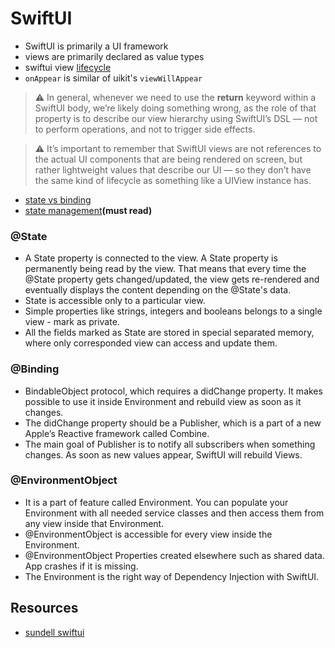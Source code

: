 # SwiftUI

- SwiftUI is primarily a UI framework
-  views are primarily declared as value types
-  swiftui view [lifecycle](https://www.swiftbysundell.com/articles/the-lifecycle-and-semantics-of-a-swiftui-view/)
- `onAppear` is similar of uikit's `viewWillAppear`

> :warning: In general, whenever we need to use the **return** keyword within a SwiftUI body, we’re likely doing something wrong, as the role of that property is to describe our view hierarchy using SwiftUI’s DSL — not to perform operations, and not to trigger side effects.

> :warning: It’s important to remember that SwiftUI views are not references to the actual UI components that are being rendered on screen, but rather lightweight values that describe our UI — so they don’t have the same kind of lifecycle as something like a UIView instance has.

- [state vs binding](https://stackoverflow.com/questions/59247183/swiftui-state-vs-binding)
- [state management](https://www.swiftbysundell.com/articles/swiftui-state-management-guide/)**(must read)**

### @State

- A State property is connected to the view. A State property is permanently being read by the view. That means that every time the @State property gets changed/updated, the view gets re-rendered and eventually displays the content depending on the @State's data.
- State is accessible only to a particular view.
- Simple properties like strings, integers and booleans belongs to a single view - mark as private.
- All the fields marked as State are stored in special separated memory, where only corresponded view can access and update them.

### @Binding

- BindableObject protocol, which requires a didChange property. It makes possible to use it inside Environment and rebuild view as soon as it changes.
- The didChange property should be a Publisher, which is a part of a new Apple’s Reactive framework called Combine.
- The main goal of Publisher is to notify all subscribers when something changes. As soon as new values appear, SwiftUI will rebuild Views.

### @EnvironmentObject

- It is a part of feature called Environment. You can populate your Environment with all needed service classes and then access them from any view inside that Environment.
- @EnvironmentObject is accessible for every view inside the Environment.
- @EnvironmentObject Properties created elsewhere such as shared data. App crashes if it is missing.
- The Environment is the right way of Dependency Injection with SwiftUI.


## Resources

- [sundell swiftui](https://www.swiftbysundell.com/tags/swiftui/)